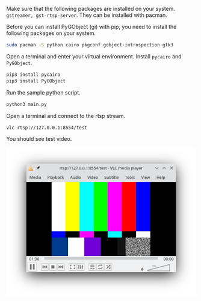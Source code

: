 
Make sure that the following packages are installed on your system. `gstreamer, gst-rtsp-server`.
They can be installed with pacman.

Before you can install PyGObject (gi) with pip, you need to install the following packages on your system.
```bash
sudo pacman -S python cairo pkgconf gobject-introspection gtk3
```

Open a terminal and enter your virtual environment. Install `pycairo` and `PyGObject`.

```bash
pip3 install pycairo
pip3 install PyGObject
```

Run the sample python script.
```bash
python3 main.py
```

Open a terminal and connect to the rtsp stream.
```bash
vlc rtsp://127.0.0.1:8554/test
```

You should see test video.

![](Screenshot_vlc.png)
